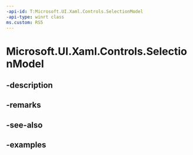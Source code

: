 ```yaml
---
-api-id: T:Microsoft.UI.Xaml.Controls.SelectionModel
-api-type: winrt class
ms.custom: RS5
---
```


<!-- Class syntax.
public class SelectionModel : INotifyPropertyChanged
-->

# Microsoft.UI.Xaml.Controls.SelectionModel

## -description

## -remarks

## -see-also

## -examples

